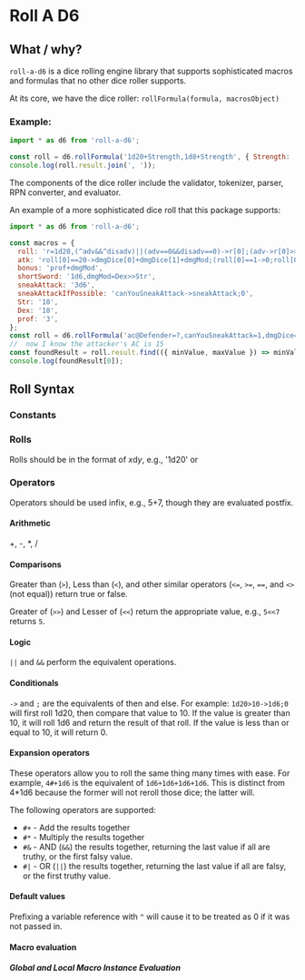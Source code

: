 # Roll A D6

## What / why?

`roll-a-d6` is a dice rolling engine library that supports sophisticated macros and formulas that no other dice roller supports.

At its core, we have the dice roller: `rollFormula(formula, macrosObject)`

### Example:

```javascript
import * as d6 from 'roll-a-d6';

const roll = d6.rollFormula('1d20+Strength,1d8+Strength', { Strength: '5' });
console.log(roll.result.join(', '));
```

The components of the dice roller include the validator, tokenizer, parser, RPN converter, and evaluator.

An example of a more sophisticated dice roll that this package supports:

```javascript
import * as d6 from 'roll-a-d6';

const macros = {
  roll: 'r=1d20,(^adv&&^disadv)||(adv==0&&disadv==0)->r[0];(adv->r[0]>>r[1];r[0]<<r[1])',
  atk: 'roll[0]==20->dmgDice[0]+dmgDice[1]+dmgMod;(roll[0]==1->0;roll[0]+bonus>ac@Defender->dmgDice[0]+dmgMod;0)',
  bonus: 'prof+dmgMod',
  shortSword: '1d6,dmgMod=Dex>>Str',
  sneakAttack: '3d6',
  sneakAttackIfPossible: 'canYouSneakAttack->sneakAttack;0',
  Str: '10',
  Dex: '18',
  prof: '3',
};
const roll = d6.rollFormula('ac@Defender=?,canYouSneakAttack=1,dmgDice=shortSword,(atk[0]+atk[1])>0->(atk[0]+atk[1]+sneakAttackIfPossible);0', macros);
//  now I know the attacker's AC is 15
const foundResult = roll.result.find(({ minValue, maxValue }) => minValue <= 15 && !(maxValue < 15));
console.log(foundResult[0]);
```

## Roll Syntax

### Constants

### Rolls

Rolls should be in the format of *x*d*y*, e.g., '1d20' or 

### Operators

Operators should be used infix, e.g., 5+7, though they are evaluated postfix.

#### Arithmetic

+, -, *, /

#### Comparisons

Greater than (`>`), Less than (`<`), and other similar operators (`<=`, `>=`, `==`, and `<>` (not equal))  return true or false.

Greater of (`>>`) and Lesser of (`<<`) return the appropriate value, e.g., `5<<7` returns `5`.

#### Logic

`||` and `&&` perform the equivalent operations.

#### Conditionals

`->` and  `;` are the equivalents of then and else. For example: `1d20>10->1d6;0` will first roll 1d20,
 then compare that value to 10. If the value is greater than 10, it will roll 1d6 and return the result 
 of that roll. If the value is less than or equal to 10, it will return 0.

#### Expansion operators

These operators allow you to roll the same thing many times with ease. For example, `4#+1d6` is the 
equivalent of `1d6+1d6+1d6+1d6`. This is distinct from 4*1d6 because the former will not reroll those
dice; the latter will.

The following operators are supported:

* `#+` - Add the results together
* `#*` - Multiply the results together
* `#&` - AND (`&&`) the results together, returning the last value if all are truthy, or the first falsy value.
* `#|` - OR (`||`) the results together, returning the last value if all are falsy, or the first truthy value.

#### Default values

Prefixing a variable reference with `^` will cause it to be treated as 0 if it was not passed in.

#### Macro evaluation

##### Global and Local Macro Instance Evaluation

